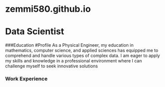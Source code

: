 # zemmi580.github.io
# Data Scientist
###Education
#Profile
As a Physical Engineer, my education in mathematics, computer science, and applied sciences has equipped me to comprehend and handle various types of complex data. I am eager to apply my skills and knowledge in a professional environment where I can challenge myself to seek innovative solutions
### Work Experience
